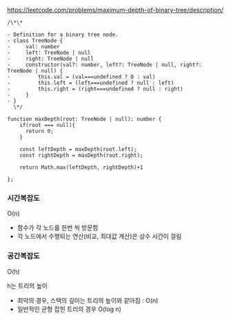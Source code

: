 https://leetcode.com/problems/maximum-depth-of-binary-tree/description/

```tsx
/\*\*

- Definition for a binary tree node.
- class TreeNode {
-     val: number
-     left: TreeNode | null
-     right: TreeNode | null
-     constructor(val?: number, left?: TreeNode | null, right?: TreeNode | null) {
-         this.val = (val===undefined ? 0 : val)
-         this.left = (left===undefined ? null : left)
-         this.right = (right===undefined ? null : right)
-     }
- }
  \*/

function maxDepth(root: TreeNode | null): number {
    if(root === null){
      return 0;
    }

    const leftDepth = maxDepth(root.left);
    const rightDepth = maxDepth(root.right);

    return Math.max(leftDepth, rightDepth)+1

};
```

### 시간복잡도

O(n)

- 함수가 각 노드를 한번 씩 방문함
- 각 노드에서 수행되는 연산(비교, 최대값 계산)은 상수 시간이 걸림

### 공간복잡도

O(h)

h는 트리의 높이

- 최악의 경우, 스택의 깊이는 트리의 높이와 같아짐 : O(n)
- 일반적인 균형 잡힌 트리의 경우 O(log n)
